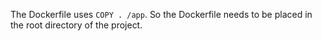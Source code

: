 The Dockerfile uses `COPY . /app`. So the Dockerfile needs to be placed in the root directory of the project.
